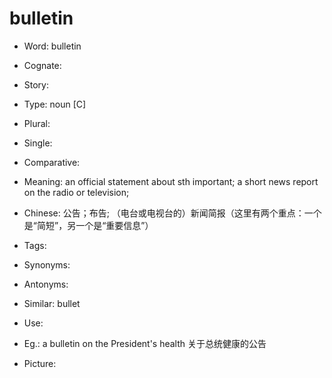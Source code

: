 # bulletin

- Word: bulletin
- Cognate: 
- Story: 

- Type: noun [C]
- Plural: 
- Single: 
- Comparative: 
- Meaning: an official statement about sth important; a short news report on the radio or television; 
- Chinese: 公告；布告; （电台或电视台的）新闻简报（这里有两个重点：一个是“简短”，另一个是“重要信息”）
- Tags: 
- Synonyms: 
- Antonyms: 
- Similar: bullet
- Use: 
- Eg.: a bulletin on the President's health 关于总统健康的公告
- Picture: 

